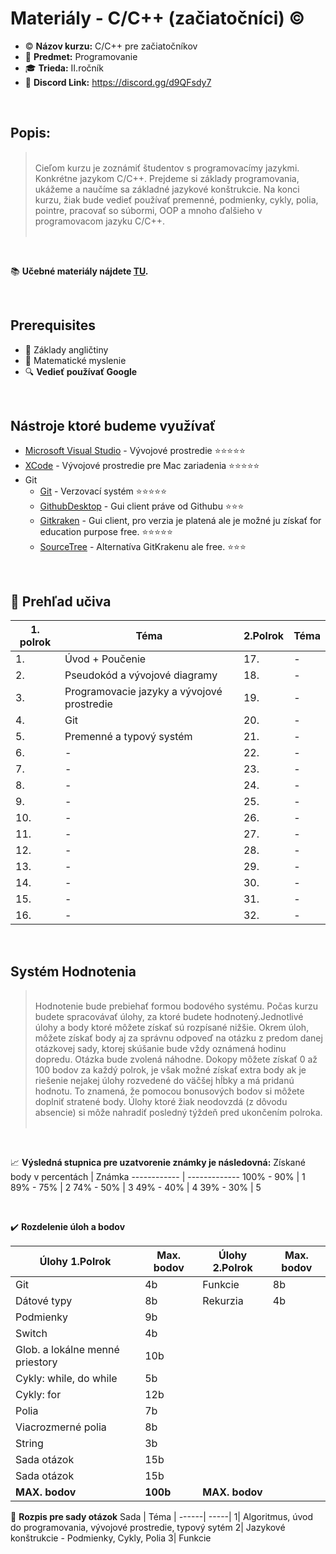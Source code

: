 # Materiály - C/C++ (začiatočníci) ©️

* ©️ **Názov kurzu:** C/C++ pre začiatočníkov
* 📙 **Predmet:** Programovanie
* 🎓 **Trieda:** II.ročník
* 💬 **Discord Link:** https://discord.gg/d9QFsdy7

</br>  

## **Popis:**  
> <br/> 
> Cieľom kurzu je zoznámiť študentov s programovacímy jazykmi. Konkrétne jazykom C/C++. Prejdeme si základy programovania, ukážeme a naučíme sa základné jazykové konštrukcie. Na konci kurzu, žiak bude vedieť používať premenné, podmienky, cykly, polia, pointre, pracovať so súbormi, OOP a mnoho ďalšieho v programovacom jazyku C/C++.
> <br/> <br>
<br/>

📚 **Učebné materiály nájdete [TU](https://www.w3schools.com/cpp/default.asp).**

<br/>

## **Prerequisites**
* 🏴󠁧󠁢󠁥󠁮󠁧󠁿 Základy angličtiny
* 🧮 Matematické myslenie
* 🔍 **Vedieť používať Google**    

<br/>

## **Nástroje ktoré budeme využívať**
* [Microsoft Visual Studio](https://visualstudio.microsoft.com/cs/) - Vývojové prostredie ⭐⭐⭐⭐⭐ 
* [XCode]() - Vývojové prostredie pre Mac zariadenia ⭐⭐⭐⭐⭐
* Git
    * [Git](https://git-scm.com/downloads) - Verzovací systém ⭐⭐⭐⭐⭐
    * [GithubDesktop](https://desktop.github.com/) - Gui client práve od Githubu ⭐⭐⭐
    * [Gitkraken](https://www.gitkraken.com/) - Gui client, pro verzia je platená ale je možné ju získať for education purpose  free. ⭐⭐⭐⭐⭐
    * [SourceTree](https://www.sourcetreeapp.com/) - Alternatíva GitKrakenu ale free. ⭐⭐⭐

<br/>

## 📆 **Prehľad učiva**

| **1. polrok** | **Téma** | **2.Polrok** | **Téma** |
|---------------|----------|--------------|----------|
| 1.| Úvod + Poučenie  | 17. |-|
| 2.| Pseudokód a vývojové diagramy  | 18. |-|
| 3.| Programovacie jazyky a vývojové prostredie  | 19. |-|
| 4.| Git  | 20. |-|
| 5.| Premenné a typový systém  | 21. |-|
| 6.| - | 22. | - |
| 7.| - | 23. | - |
| 8.| - | 24. | - |
| 9.| - | 25. | - |
| 10.| - | 26. |-|
| 11.| -  | 27. |-|
| 12.| -  | 28. |-|
| 13.| -  | 29. |-|
| 14.| -  | 30. |-|
| 15.| -  | 31. |-|
| 16.| -  | 32. |-|

<br>

## **Systém Hodnotenia**
> <br>
> Hodnotenie bude prebiehať formou bodového systému. Počas kurzu budete spracovávať úlohy, za ktoré budete hodnotený.Jednotlivé úlohy a body ktoré môžete získať sú rozpísané nižšie. Okrem úloh, môžete získať body aj za správnu odpoveď na otázku z predom danej otázkovej sady, ktorej skúšanie bude vždy oznámená hodinu dopredu. Otázka bude zvolená náhodne. Dokopy môžete získať 0 až 100 bodov za každý polrok, je však možné získať extra body ak je riešenie nejakej úlohy rozvedené do väčšej hĺbky a má pridanú hodnotu. To znamená, že pomocou bonusových bodov si môžete doplniť stratené body. Úlohy ktoré žiak neodovzdá (z dôvodu absencie) si môže nahradiť posledný týždeň pred ukončením polroka. 
> <br> <br>

<br>

📈 **Výsledná stupnica pre uzatvorenie známky je následovná:**
Získané body v percentách | Známka
------------ | -------------
100% - 90% | 1
89% - 75% | 2
74% - 50% | 3
49% - 40% | 4
39% - 30% | 5

<br>

✔️ **Rozdelenie úloh a bodov**

 Úlohy 1.Polrok | Max. bodov |  Úlohy 2.Polrok | Max. bodov
------------ | ------------- | ------------- | -------------
Git | 4b | Funkcie | 8b
Dátové typy | 8b | Rekurzia | 4b
Podmienky | 9b |  | 
Switch | 4b | | 
Glob. a lokálne menné priestory | 10b |  | 
Cykly: while, do while | 5b |  | 
Cykly: for  | 12b |  | 
Polia | 7b |  | 
Viacrozmerné polia | 8b |  |
String | 3b |  |
Sada otázok | 15b |  | 
Sada otázok | 15b |  | 
**MAX. bodov** | **100b** | **MAX. bodov** | 

📅 **Rozpis pre sady otázok**
 Sada | Téma | 
------| -----| 
1| Algoritmus, úvod do programovania, vývojové prostredie, typový sytém
2| Jazykové konštrukcie - Podmienky, Cykly, Polia
3| Funkcie
